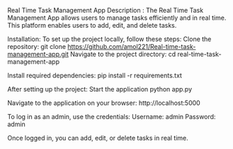 Real Time Task Management App
Description :
The Real Time Task Management App allows users to manage tasks efficiently and in real time.
This platform enables users to add, edit, and delete tasks.

Installation:
To set up the project locally, follow these steps:
Clone the repository:
git clone https://github.com/amol221/Real-time-task-management-app.git
Navigate to the project directory:
cd real-time-task-management-app

Install required dependencies:
pip install -r requirements.txt

After setting up the project:
Start the application
python app.py

Navigate to the application on your browser:
http://localhost:5000

To log in as an admin, use the credentials:
Username: admin
Password: admin

Once logged in, you can add, edit, or delete tasks in real time.
